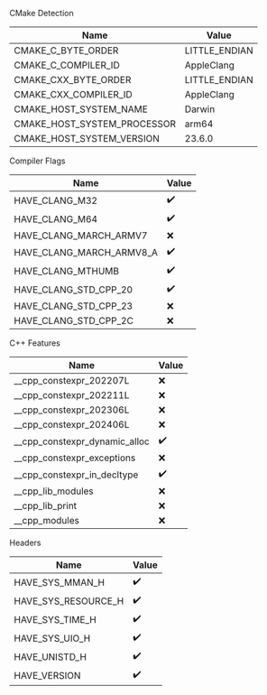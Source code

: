 CMake Detection

| Name | Value |
| ---- | ----- |
| CMAKE_C_BYTE_ORDER | LITTLE_ENDIAN |
| CMAKE_C_COMPILER_ID | AppleClang |
| CMAKE_CXX_BYTE_ORDER | LITTLE_ENDIAN |
| CMAKE_CXX_COMPILER_ID | AppleClang |
| CMAKE_HOST_SYSTEM_NAME | Darwin |
| CMAKE_HOST_SYSTEM_PROCESSOR | arm64 |
| CMAKE_HOST_SYSTEM_VERSION | 23.6.0 |


Compiler Flags

| Name | Value |
| ---- | ----- |
| HAVE_CLANG_M32 | :heavy_check_mark: |
| HAVE_CLANG_M64 | :heavy_check_mark: |
| HAVE_CLANG_MARCH_ARMV7 | :x: |
| HAVE_CLANG_MARCH_ARMV8_A | :heavy_check_mark: |
| HAVE_CLANG_MTHUMB | :heavy_check_mark: |
| HAVE_CLANG_STD_CPP_20 | :heavy_check_mark: |
| HAVE_CLANG_STD_CPP_23 | :x: |
| HAVE_CLANG_STD_CPP_2C | :x: |


C++ Features

| Name | Value |
| ---- | ----- |
| __cpp_constexpr_202207L | :x: |
| __cpp_constexpr_202211L | :x: |
| __cpp_constexpr_202306L | :x: |
| __cpp_constexpr_202406L | :x: |
| __cpp_constexpr_dynamic_alloc | :heavy_check_mark: |
| __cpp_constexpr_exceptions | :x: |
| __cpp_constexpr_in_decltype | :heavy_check_mark: |
| __cpp_lib_modules | :x: |
| __cpp_lib_print | :x: |
| __cpp_modules | :x: |


Headers

| Name | Value |
| ---- | ----- |
| HAVE_SYS_MMAN_H | :heavy_check_mark: |
| HAVE_SYS_RESOURCE_H | :heavy_check_mark: |
| HAVE_SYS_TIME_H | :heavy_check_mark: |
| HAVE_SYS_UIO_H | :heavy_check_mark: |
| HAVE_UNISTD_H | :heavy_check_mark: |
| HAVE_VERSION | :heavy_check_mark: |



